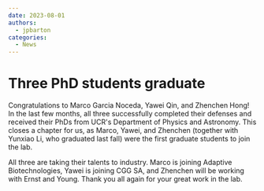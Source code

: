 ```yaml
--- 
date: 2023-08-01 
authors:
  - jpbarton
categories:
  - News
---
```


# Three PhD students graduate

Congratulations to Marco Garcia Noceda, Yawei Qin, and Zhenchen Hong! In the last few months, all three successfully completed their defenses and received their PhDs from UCR's Department of Physics and Astronomy. This closes a chapter for us, as Marco, Yawei, and Zhenchen (together with Yunxiao Li, who graduated last fall) were the first graduate students to join the lab. 

All three are taking their talents to industry. Marco is joining Adaptive Biotechnologies, Yawei is joining CGG SA, and Zhenchen will be working with Ernst and Young. Thank you all again for your great work in the lab.
